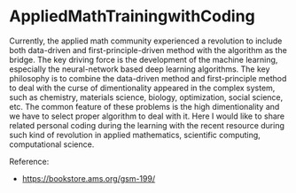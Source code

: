 # AppliedMathTrainingwithCoding
Currently, the applied math community experienced a revolution to include both data-driven and first-principle-driven method with the algorithm as the bridge. The key driving force is the development of the machine learning, especially the neural-network based deep learning algorithms. The key philosophy is to combine the data-driven method and first-principle method to deal with the curse of dimentionality appeared in the complex system, such as chemistry, materials science, biology, optimization, social science, etc. The common feature of these problems is the high dimentionality and we have to select proper algorithm to deal with it. Here I would like to share related personal coding during the learning with the recent resource during such kind of revolution in applied mathematics, scientific computing, computational science.

Reference:

* https://bookstore.ams.org/gsm-199/
